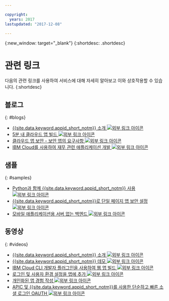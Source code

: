 ```yaml
---

copyright:
  years: 2017
lastupdated: "2017-12-08"

---
```


{:new_window: target="_blank"}
{:shortdesc: .shortdesc}


# 관련 링크

다음의 관련 링크를 사용하여 서비스에 대해 자세히 알아보고 이와 상호작용할 수 있습니다.
{:shortdesc}

## 블로그
{: #blogs}

* <a href="https://www.ibm.com/blogs/bluemix/2017/03/introducing-ibm-bluemix-app-id-authentication-profiles-service-app-developers/" target="_blank">{{site.data.keyword.appid_short_notm}} 소개 <img src="../../icons/launch-glyph.svg" alt="외부 링크 아이콘"></a>
* <a href="https://www.ibm.com/blogs/bluemix/2017/10/build-cloud-apps-5-minutes/" target="_blank">5분 내 클라우드 앱 빌드 <img src="../../icons/launch-glyph.svg" alt="외부 링크 아이콘"></a>
* <a href="https://www.ibm.com/blogs/bluemix/2017/08/cloud-app-security-makes-secure-app/" target="_blank">클라우드 앱 보안 - 보안 앱의 요구사항 <img src="../../icons/launch-glyph.svg" alt="외부 링크 아이콘"></a>
* <a href="https://www.ibm.com/blogs/bluemix/2017/08/developing-finance-application-using-ibm-cloud/" target="_blank">IBM Cloud를 사용하여 재무 관련 애플리케이션 개발 <img src="../../icons/launch-glyph.svg" alt="외부 링크 아이콘"></a>

## 샘플
{: #samples}

* <a href="https://github.com/mnsn/appid-python-flask-example" target="_blank">Python과 함께 {{site.data.keyword.appid_short_notm}} 사용 <img src="../../icons/launch-glyph.svg" alt="외부 링크 아이콘"></a>
* <a href="https://www.ibm.com/blogs/bluemix/2017/09/securing-single-page-apps-app-id-service/" target="_blank">{{site.data.keyword.appid_short_notm}}로 단일 페이지 앱 보안 설정 <img src="../../icons/launch-glyph.svg" alt="외부 링크 아이콘"></a>
* <a href="https://console.bluemix.net/docs/tutorials/serverless-mobile-backend.html#mobile-application-with-a-serverless-backend" target="_blank">모바일 애플리케이션용 서버 없는 백엔드 <img src="../../icons/launch-glyph.svg" alt="외부 링크 아이콘"></a>


## 동영상
{: #videos}

* <a href="https://www.youtube.com/watch?v=cTn7l_J3tPg" target="_blank">{{site.data.keyword.appid_short_notm}} 소개 <img src="../../icons/launch-glyph.svg" alt="외부 링크 아이콘"></a>
* <a href="https://www.youtube.com/watch?v=HYomAFlNxqw" target="_blank">{{site.data.keyword.appid_short_notm}} 데모 <img src="../../icons/launch-glyph.svg" alt="외부 링크 아이콘"></a>
* <a href="https://www.youtube.com/watch?v=JrnwFXclKcI" target="_blank">IBM Cloud CLI 개발자 플러그인을 사용하여 웹 앱 빌드 <img src="../../icons/launch-glyph.svg" alt="외부 링크 아이콘"></a>
* <a href="https://www.youtube.com/watch?v=Glb412s4X3Q" target="_blank">로그인 및 사용자 환경 설정을 앱에 추가 <img src="../../icons/launch-glyph.svg" alt="외부 링크 아이콘"></a>
* <a href="https://www.youtube.com/watch?v=VVWw5AjYg48" target="_blank">개인화된 앱 경험 작성 <img src="../../icons/launch-glyph.svg" alt="외부 링크 아이콘"></a>
* <a href="https://www.youtube.com/watch?v=Fa9YD2NGZiE" target="_blank">APIC 및 {{site.data.keyword.appid_short_notm}}를 사용한 단순하고 빠른 소셜 로그인 OAUTH <img src="../../icons/launch-glyph.svg" alt="외부 링크 아이콘"></a>
